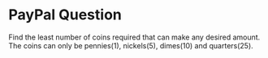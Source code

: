 # PayPal Question
Find the least number of coins required that can make any desired amount. The coins can only be pennies(1), nickels(5), dimes(10) and quarters(25).